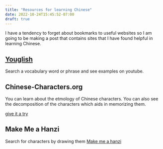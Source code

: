```yaml
---
title: "Resources for learning Chinese"
date: 2022-10-24T15:45:52-07:00
draft: true
---
```


I have a tendency to forget about bookmarks to useful websites so I am going
to be making a post that contains sites that I have found helpful in learning
Chinese.

## [Youglish](https://youglish.com/)
Search a vocabulary word or phrase and see examples on youtube.

## Chinese-Characters.org
You can learn about the etmology of Chinese characters. You can
also see the decomposition of the characters which aids in memorizing them.

<a href="http://chinese-characters.org/meaning/6/61C2.html">give it a try</a>

## Make Me a Hanzi
Search for characters by drawing them [Make me
  a hanzi](https://makemeahanzi.herokuapp.com/)






